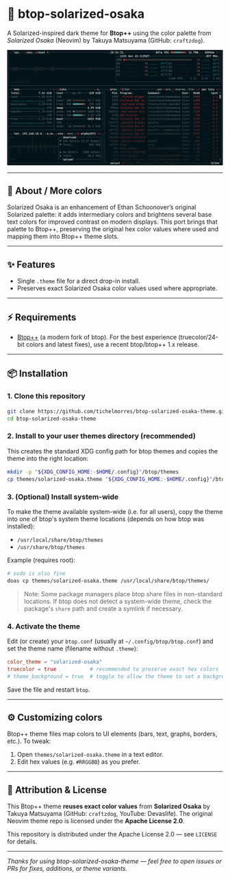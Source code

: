 # 🏯 btop-solarized-osaka

A Solarized-inspired dark theme for **Btop++** using the color palette from *Solarized Osaka* (Neovim) by Takuya Matsuyama (GitHub: `craftzdog`).

![Screenshot that shows the Solarized Osaka theme applied to Btop++](        https://raw.githubusercontent.com/tichelmorres/btop-solarized-osaka-theme/main/assets/btop-solarized-osaka-theme.png)

---

## 🎨 About / More colors

Solarized Osaka is an enhancement of Ethan Schoonover’s original Solarized palette: it adds intermediary colors and brightens several base text colors for improved contrast on modern displays. This port brings that palette to Btop++, preserving the original hex color values where used and mapping them into Btop++ theme slots.

---

## ✨ Features

* Single `.theme` file for a direct drop-in install.
* Preserves exact Solarized Osaka color values used where appropriate.

---

## ⚡️ Requirements

* [Btop++](https://github.com/aristocratos/btop) (a modern fork of btop). For the best experience (truecolor/24-bit colors and latest fixes), use a recent btop/btop++ 1.x release.

---

## 📦 Installation

### 1. Clone this repository

```bash
git clone https://github.com/tichelmorres/btop-solarized-osaka-theme.git
cd btop-solarized-osaka-theme
```

### 2. Install to your user themes directory (recommended)

This creates the standard XDG config path for btop themes and copies the theme into the right location:

```bash
mkdir -p "${XDG_CONFIG_HOME:-$HOME/.config}"/btop/themes
cp themes/solarized-osaka.theme "${XDG_CONFIG_HOME:-$HOME/.config}"/btop/themes/
```

### 3. (Optional) Install system-wide

To make the theme available system-wide (i.e. for all users), copy the theme into one of btop's system theme locations (depends on how btop was installed):

* `/usr/local/share/btop/themes`
* `/usr/share/btop/themes`

Example (requires root):

```bash
# sudo is also fine
doas cp themes/solarized-osaka.theme /usr/local/share/btop/themes/
```

> Note: Some package managers place btop share files in non-standard locations. If btop does not detect a system-wide theme, check the package's `share` path and create a symlink if necessary.

### 4. Activate the theme

Edit (or create) your `btop.conf` (usually at `~/.config/btop/btop.conf`) and set the theme name (filename without `.theme`):

```toml
color_theme = "solarized-osaka"
truecolor = true           # recommended to preserve exact hex colors
# theme_background = true  # toggle to allow the theme to set a background color (set false if you want transparency)
```

Save the file and restart `btop`.

---

## ⚙️ Customizing colors

Btop++ theme files map colors to UI elements (bars, text, graphs, borders, etc.). To tweak:

1. Open `themes/solarized-osaka.theme` in a text editor.
2. Edit hex values (e.g. `#RRGGBB`) as you prefer.

---

## 🧾 Attribution & License

This Btop++ theme **reuses exact color values** from **Solarized Osaka** by Takuya Matsuyama (GitHub: `craftzdog`, YouTube: Devaslife). The original Neovim theme repo is licensed under the **Apache License 2.0**.

This repository is distributed under the Apache License 2.0 — see `LICENSE` for details.

---

*Thanks for using btop-solarized-osaka-theme — feel free to open issues or PRs for fixes, additions, or theme variants.*
